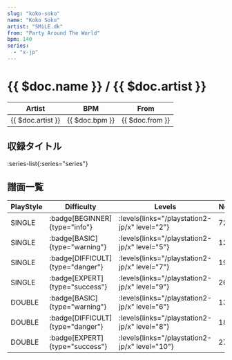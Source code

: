 ```yaml
---
slug: "koko-soko"
name: "Koko Soko"
artist: "SMiLE.dk"
from: "Party Around The World"
bpm: 140
series:
  - "x-jp"
---
```


# {{ $doc.name }} / {{ $doc.artist }}

|Artist|BPM|From|
|------|---|----|
|{{ $doc.artist }}|{{ $doc.bpm }}|{{ $doc.from }}|

## 収録タイトル

:series-list{:series="series"}

## 譜面一覧

|PlayStyle|Difficulty|Levels|Notes|Movie|
|---------|----------|------|-----|-----|
|SINGLE| :badge[BEGINNER]{type="info"}| :levels{links="/playstation2-jp/x" level="2"}|72/0||
|SINGLE| :badge[BASIC]{type="warning"}| :levels{links="/playstation2-jp/x" level="5"}|123/2||
|SINGLE| :badge[DIFFICULT]{type="danger"}| :levels{links="/playstation2-jp/x" level="7"}|191/5||
|SINGLE| :badge[EXPERT]{type="success"}| :levels{links="/playstation2-jp/x" level="9"}|268/5||
|DOUBLE| :badge[BASIC]{type="warning"}| :levels{links="/playstation2-jp/x" level="6"}|131/2||
|DOUBLE| :badge[DIFFICULT]{type="danger"}| :levels{links="/playstation2-jp/x" level="8"}|186/9||
|DOUBLE| :badge[EXPERT]{type="success"}| :levels{links="/playstation2-jp/x" level="10"}|274/5||
